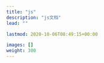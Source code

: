 ```yaml
---
title: "js"
description: "js文档"
lead: ""

lastmod: 2020-10-06T08:49:15+00:00

images: []
weight: 300
---
```

